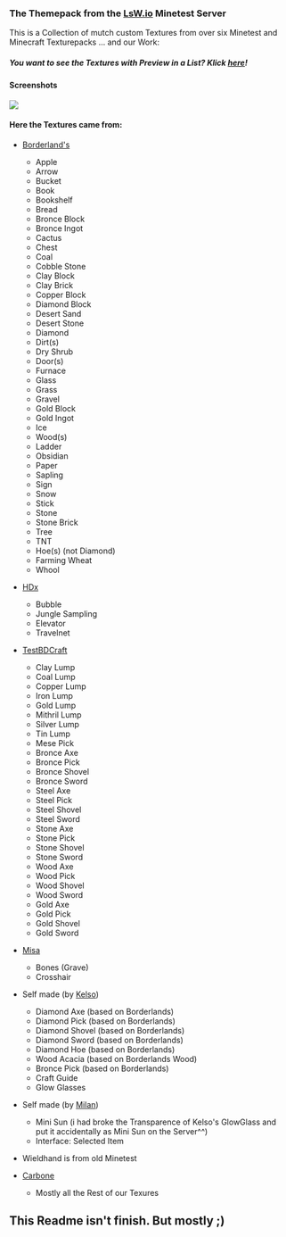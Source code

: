 ### The Themepack from the [LsW.io](https://linux-statt-windows.org) Minetest Server

This is a Collection of mutch custom Textures from over six Minetest and Minecraft Texturepacks ... and our Work:

##### You want to see the Textures with Preview in a List? Klick [**here**](https://mtcloud.tchncs.de/index.php/s/fbSt82MrXkOJZQR)!

#### Screenshots

![](https://linux-statt-windows.org/uploads/files/upload-41022f60-1986-44d4-b82d-a72638f627a0.jpg)

#### Here the Textures came from:


* [Borderland's](http://resourcepack.net/bordercraft-resource-pack/)
   
    * Apple
    * Arrow
    * Bucket
    * Book
    * Bookshelf
    * Bread
	* Bronce Block
	* Bronce Ingot
    * Cactus
    * Chest
    * Coal
    * Cobble Stone
	* Clay Block
	* Clay Brick
	* Copper Block
	* Diamond Block
    * Desert Sand
    * Desert Stone
    * Diamond
    * Dirt(s)
	* Dry Shrub
    * Door(s)
    * Furnace
    * Glass
    * Grass
    * Gravel
	* Gold Block
	* Gold Ingot
    * Ice
    * Wood(s)
    * Ladder
    * Obsidian
    * Paper
    * Sapling
    * Sign
    * Snow
    * Stick
    * Stone
    * Stone Brick
    * Tree
    * TNT
    * Hoe(s) (not Diamond)
    * Farming Wheat
    * Whool

* [HDx](https://forum.minetest.net/viewtopic.php?pid=19702)
   
	* Bubble
	* Jungle Sampling  
	* Elevator
	* Travelnet

* [TestBDCraft](https://forum.minetest.net/viewtopic.php?id=5427)
	
	* Clay Lump
	* Coal Lump
	* Copper Lump
	* Iron Lump
	* Gold Lump
	* Mithril Lump
	* Silver Lump
	* Tin Lump
	* Mese Pick
	* Bronce Axe
	* Bronce Pick
	* Bronce Shovel
	* Bronce Sword
	* Steel Axe
	* Steel Pick
	* Steel Shovel
	* Steel Sword
	* Stone Axe
	* Stone Pick
	* Stone Shovel
	* Stone Sword
	* Wood Axe
	* Wood Pick
	* Wood Shovel
	* Wood Sword
	* Gold Axe
	* Gold Pick
	* Gold Shovel
	* Gold Sword

* [Misa](http://resourcepack.net/misas-realistic-resource-pack/)
	
	* Bones (Grave)   
	* Crosshair
* Self made (by [Kelso](https://linux-statt-windows.org/user/kelso))

	* Diamond Axe (based on Borderlands)
	* Diamond Pick (based on Borderlands)
	* Diamond Shovel (based on Borderlands)
	* Diamond Sword (based on Borderlands)
	* Diamond Hoe (based on Borderlands)
	* Wood Acacia (based on Borderlands Wood)
	* Bronce Pick (based on Borderlands)
	* Craft Guide
	* Glow Glasses

* Self made (by [Milan](https://linux-statt-windows.org/user/milan))

	* Mini Sun 
	(i had broke the Transparence of Kelso's GlowGlass and put it accidentally as Mini Sun on the Server^^)
	* Interface: Selected Item

* Wieldhand is from old Minetest

* [Carbone](https://forum.minetest.net/viewtopic.php?f=15&t=9033&start=100)
	* Mostly all the Rest of our Texures


	



## This Readme isn't finish. But mostly ;)
